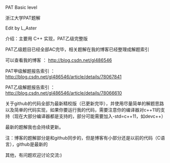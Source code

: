 PAT Basic level

浙江大学PAT题解

Edit by L_Aster

介绍：主要用 C++ 实现，PAT乙级完整版

PAT乙级题目已经全部AC完毕，相关题解在我的博客已经整理成解题索引

可以查看我的博客 ： http://blog.csdn.net/gl486546

PAT甲级解题报告索引 ： http://blog.csdn.net/gl486546/article/details/78067841

PAT乙级解题报告索引 ： http://blog.csdn.net/gl486546/article/details/78066610

关于github的代码全部为最新精校版（已更新完毕），并使用尽量简单的解题思路以及简单的代码实现，如果你要运行我的代码，需要注意你的编译器对c++11的支持（现在大部分编译器都是支持的，部分可能需要加入-std=c++11，如devc++）

最新的题解我也会持续更新。

注：博客的题解部分是和github同步的，但是博客有小部分还是以前的代码（C语言），github是最新的

其他，有问题欢迎讨论交流:)
